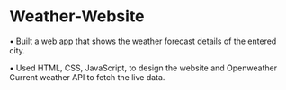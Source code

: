 # Weather-Website
• Built a web app that shows the weather forecast details of the
entered city.

• Used HTML, CSS, JavaScript, to design the website and
Openweather Current weather API to fetch the live data.

